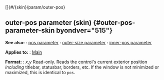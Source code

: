 []{#/{skin}/param/outer-pos}
## outer-pos parameter (skin) {#outer-pos-parameter-skin byondver="515"}
**See also:**
:   [pos parameter](#/%7Bskin%7D/param/pos)
:   [outer-size parameter](#/%7Bskin%7D/param/outer-size)
:   [inner-pos parameter](#/%7Bskin%7D/param/inner-pos)
<!-- -->
**Applies to:**
:   [Main](#/%7Bskin%7D/control/main)
<!-- -->
**Format:**
:   *x*,*y*
Read-only.
Reads the control\'s current exterior position *including* titlebar,
statusbar, borders, etc. If the window is not minimized or maximized,
this is identical to `pos`.